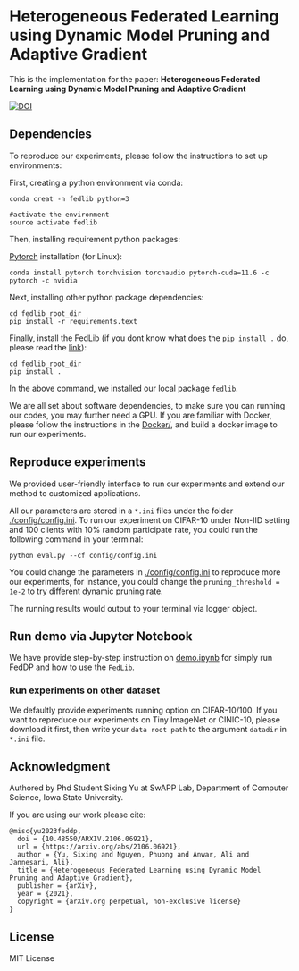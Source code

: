 # Heterogeneous Federated Learning using Dynamic Model Pruning and Adaptive Gradient

This is the implementation for the paper: **Heterogeneous Federated Learning using Dynamic Model Pruning and Adaptive Gradient**

[![DOI](https://zenodo.org/badge/DOI/10.5281/zenodo.7633920.svg)](https://doi.org/10.5281/zenodo.7633920)

## Dependencies

To reproduce our experiments, please follow the instructions to set up environments:

First, creating a python environment via conda:

```
conda creat -n fedlib python=3

#activate the environment
source activate fedlib
```

Then, installing requirement python packages:

[Pytorch](https://pytorch.org/get-started/locally/) installation (for Linux):

```
conda install pytorch torchvision torchaudio pytorch-cuda=11.6 -c pytorch -c nvidia
```

Next, installing other python package dependencies:

```
cd fedlib_root_dir
pip install -r requirements.text 
```

Finally, install the FedLib (if you dont know what does the `pip install .` do, please read the [link](https://stackoverflow.com/questions/39023758/what-does-pip-install-dot-mean)):

```
cd fedlib_root_dir
pip install .  
```
In the above command, we installed our local package `fedlib`.

We are all set about software dependencies, to make sure you can running our codes, you may further need a GPU.
If you are familiar with Docker, please follow the instructions in the [Docker/](../../Docker/README.md), and build a docker image to run our experiments.

## Reproduce experiments

We provided user-friendly interface to run our experiments and extend our method to customized applications.

All our parameters are stored in a `*.ini` files under the folder [./config/config.ini](config/config.ini).
To run our experiment on CIFAR-10 under Non-IID setting and 100 clients with 10% random participate rate, you could run the following command in your terminal:

```
python eval.py --cf config/config.ini
```

You could change the parameters in [./config/config.ini](config/config.ini) to reproduce more our experiments, for instance, you could change the `pruning_threshold = 1e-2` to try different dynamic pruning rate.

The running results would output to your terminal via logger object.

## Run demo via Jupyter Notebook

We have provide step-by-step instruction on [demo.ipynb](demo.ipynb) for simply run FedDP and how to use the `FedLib`.

### Run experiments on other dataset

We defaultly provide experiments running option on CIFAR-10/100. If you want to repreduce our experiments on Tiny ImageNet or CINIC-10, please download it first, then write your `data root path` to the argument `datadir` in `*.ini` file.

## Acknowledgment

Authored by Phd Student Sixing Yu at SwAPP Lab, Department of Computer Science, Iowa State University.

If you are using our work please cite:

```
@misc{yu2023feddp,
  doi = {10.48550/ARXIV.2106.06921},
  url = {https://arxiv.org/abs/2106.06921},
  author = {Yu, Sixing and Nguyen, Phuong and Anwar, Ali and Jannesari, Ali},  
  title = {Heterogeneous Federated Learning using Dynamic Model Pruning and Adaptive Gradient},
  publisher = {arXiv},
  year = {2021},
  copyright = {arXiv.org perpetual, non-exclusive license}
}
```

## License

MIT License
